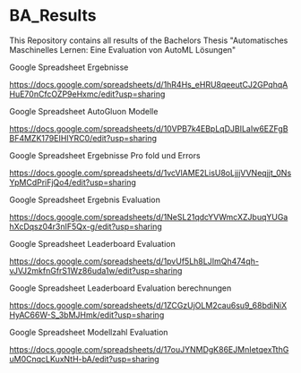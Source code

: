 # BA_Results
This Repository contains all results of the Bachelors Thesis "Automatisches Maschinelles Lernen: Eine Evaluation von AutoML Lösungen"

Google Spreadsheet Ergebnisse

https://docs.google.com/spreadsheets/d/1hR4Hs_eHRU8qeeutCJ2GPqhqAHuE70nCfcOZP9eHxmc/edit?usp=sharing

Google Spreadsheet AutoGluon Modelle

https://docs.google.com/spreadsheets/d/10VPB7k4EBpLqDJBILaIw6EZFgBBF4MZK179EIHIYRC0/edit?usp=sharing

Google Spreadsheet Ergebnisse Pro fold und Errors

https://docs.google.com/spreadsheets/d/1vcVlAME2LisU8oLjjjVVNeqjjt_0NsYpMCdPriFjQo4/edit?usp=sharing

Google Spreadsheet Ergebnis Evaluation

https://docs.google.com/spreadsheets/d/1NeSL21qdcYVWmcXZJbuqYUGahXcDqsz04r3nIF5Qx-g/edit?usp=sharing

Google Spreadsheet Leaderboard Evaluation

https://docs.google.com/spreadsheets/d/1pvUf5Lh8LJImQh474qh-vJVJ2mkfnGfrS1Wz86uda1w/edit?usp=sharing

Google Spreadsheet Leaderboard Evaluation berechnungen

https://docs.google.com/spreadsheets/d/1ZCGzUjOLM2cau6su9_68bdiNiXHyAC66W-S_3bMJHmk/edit?usp=sharing

Google Spreadsheet Modellzahl Evaluation

https://docs.google.com/spreadsheets/d/17ouJYNMDgK86EJMnIetqexTthGuM0CnqcLKuxNtH-bA/edit?usp=sharing



